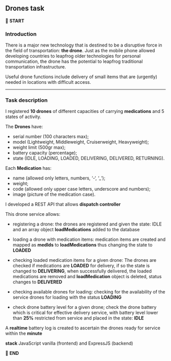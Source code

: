 ## Drones task


:scroll: **START**


### Introduction

There is a major new technology that is destined to be a disruptive force in the field of transportation: **the drone**. Just as the mobile phone allowed developing countries to leapfrog older technologies for personal communication, the drone has the potential to leapfrog traditional transportation infrastructure.

Useful drone functions include delivery of small items that are (urgently) needed in locations with difficult access.

---

### Task description

I registered **10 drones** of different capacities of carrying **medications** and 5 states of activity.

The **Drones** have:
- serial number (100 characters max);
- model (Lightweight, Middleweight, Cruiserweight, Heavyweight);
- weight limit (500gr max);
- battery capacity (percentage);
- state (IDLE, LOADING, LOADED, DELIVERING, DELIVERED, RETURNING).

Each **Medication** has: 
- name (allowed only letters, numbers, ‘-‘, ‘_’);
- weight;
- code (allowed only upper case letters, underscore and numbers);
- image (picture of the medication case).

I developed a REST API that allows **dispatch controller**

This drone service allows:

- registering a drone:
the drones are registered and given the state: IDLE and an array object **loadMedications** added to the database

- loading a drone with medication items:
medication items are created and mapped as **medIds** to **loadMedications** thus changing the state to **LOADED**

- checking loaded medication items for a given drone: 
The drones are checked if medications are **LOADED** for delivery, if so the state is changed to **DELIVERING**, when successfully delivered, the loaded medications are removed and **loadMedication** object is deleted, status changes to **DELIVERED**

- checking available drones for loading:
checking for the availability of the service drones for loading with the status **LOADING**

- check drone battery level for a given drone;
check the drone battery which is critical for effective delivery service, with battery level lower than **25%** restricted from service and placed in the state: **IDLE**

A **realtime** battery log is created to ascertain the drones ready for service within the **minute**

**stack**
JavaScript vanilla (frontend) and ExpressJS (backend)

:scroll: **END**
